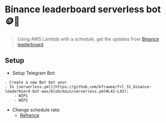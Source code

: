 # Binance leaderboard serverless bot 🪙🤖
> Using AWS Lambda with a schedule, get the updates from  [Binance leaderboard](https://www.binance.com/en/futures-activity/leaderboard)


## Setup
- Setup Telegram Bot:
<!-- # TO SETUP TELEGRAM BOT: 
# 1. Create a new chat group.
# 2. Add the following bots to the chat.
#   - TELEGRAM_BOT_API_KEY: Message (@BotFather). Create your Bot, 
#       and get your Bot API key by creating a bot on Telegram .
#   - CHAT_ID: Add (@RawDataBot) to your group and type: "/start" to get the chat id. 
#       REF: https://www.alphr.com/find-chat-id-telegram/
#   OR
#   - CHAT_ID: Send a message to @username_to_id_bot with invitation link. -->
    - Create a new Bot Get your 
    - In [serverless.yml](https://github.com/kfrawee/frl_31_binance-leaderboard-bot-aws/blob/main/serverless.yml#L42-L43):
        - WIP1
        - WIP2

- Chenge schedule rate:
    - [Refrence](https://docs.aws.amazon.com/lambda/latest/dg/services-cloudwatchevents-expressions.html)
